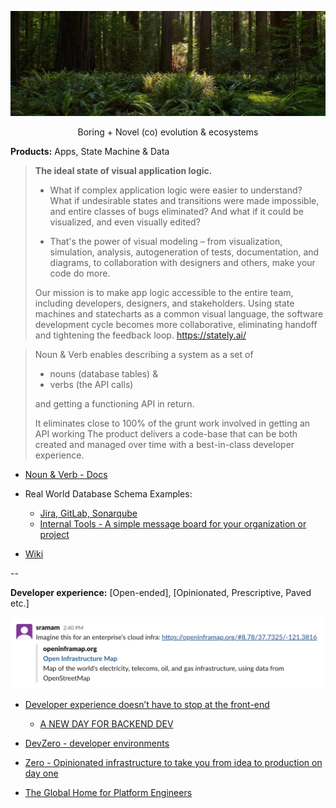 ![](https://github.com/ankumar/architecture/blob/main/images/product%20development%2C%20change%2C%20and%20improvement.jpeg)
<p align="center"> Boring + Novel (co) evolution & ecosystems </p>

**Products:** Apps, State Machine & Data 

> **The ideal state of visual application logic.**
> * What if complex application logic were easier to understand? What if undesirable states and transitions were made impossible, and entire classes of bugs eliminated? And what if it could be visualized, and even visually edited?
>
> * That's the power of visual modeling – from visualization, simulation, analysis, autogeneration of tests, documentation, and diagrams, to collaboration with designers and others, make your code do more. 
>
> Our mission is to make app logic accessible to the entire team, including developers, designers, and stakeholders. Using state machines and statecharts as a common visual language, the software development cycle becomes more collaborative, eliminating handoff and tightening the feedback loop.
> https://stately.ai/

> Noun & Verb enables describing a system as a set of
> * nouns (database tables) &
> * verbs (the API calls) 
>
> and getting a functioning API in return.
> 
> It eliminates close to 100% of the grunt work involved in getting an API working
The product delivers a code-base that can be both created
and managed over time with a best-in-class developer experience. 

- [Noun & Verb - Docs](https://tufan-io.github.io/noun-and-verb-docs/)

- Real World Database Schema Examples:
  - [Jira, GitLab, Sonarqube](https://github.com/prisma/database-schema-examples)
  - [Internal Tools - A simple message board for your organization or project](https://github.com/planetscale/beam/blob/main/prisma/schema.prisma)

- [Wiki](https://github.com/ankumar/Open-software-design/wiki)

--

**Developer experience:** \[Open-ended\], \[Opinionated, Prescriptive, Paved etc.\]  

[![Imagine this for an Enterprise's Cloud Infra:](https://github.com/ankumar/architecture/blob/main/images/Open%20Infrastructure%20Map.png)](https://openinframap.org/#8.78/37.7325/-121.3816)

- [Developer experience doesn’t have to stop at the front-end](https://www.arnnet.com.au/article/697716/developer-experience-doesn-t-stop-front-end/)
  - [A NEW DAY FOR BACKEND DEV](https://encore.dev/)  

- [DevZero - developer environments](https://www.devze.ro/)
  
- [Zero - Opinionated infrastructure to take you from idea to production on day one](https://getzero.dev/)
 
- [The Global Home for Platform Engineers](https://platformengineering.org/)


  

